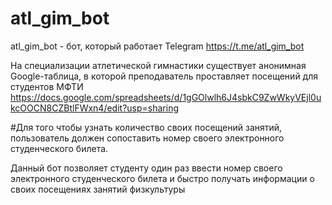 # atl_gim_bot

atl_gim_bot - бот, который работает Telegram https://t.me/atl_gim_bot

На специализации атлетической гимнастики существует анонимная Google-таблица, в которой преподаватель проставляет посещений для студентов МФТИ  https://docs.google.com/spreadsheets/d/1gGOlwlh6J4sbkC9ZwWkyVEjl0ukcOOCN8CZBtlFWxn4/edit?usp=sharing

#Для того чтобы узнать количество своих посещений занятий, пользователь должен сопоставить номер своего электронного студенческого билета. 

Данный бот позволяет cтуденту один раз ввести номер своего электронного студенческого билета и быстро получать информации о своих посещениях  занятий физкультуры
